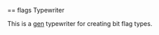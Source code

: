 == flags Typewriter

This is a [gen](http://clipperhouse.github.io/gen/) typewriter for creating bit flag types.
